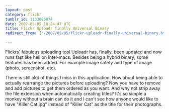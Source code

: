 ```yaml
---
layout: post
category: flickr
tumblr_id: 1133086074  
date: 2007-05-05 10:24:47 UTC
title: Flickr Uploadr finally Universal Binary
redirect_from: ["/2007/05/05/flickr-uploadr-finally-universal-binary.html"]

---
```


Flickrs' fabulous uploading tool <a href="http://www.flickr.com/tools/">Uploadr</a> has, finally, been updated and now runs fast like hell on Intel-macs. Besides being a hybrid binary, some features has been added. For example image safety and type of image (photo, screenshot, etc).

There is still alot of things I miss in this application. How about being able to actually rearrange the pictures before uploading? Now you have to remove and add pictures to get them ordered as you want. And why not strip away the file extension when automatically creating titles? It's so simple a monkey without a brain can do it and I can't see how anyone would like to have "Killer Cat.jpg" instead of "Killer Cat" as the title for their photographs.
